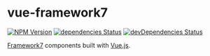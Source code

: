 # vue-framework7

[![NPM Version](https://img.shields.io/npm/v/vue-framework7.svg?style=flat-square)](https://www.npmjs.com/package/vue-framework7)
[![dependencies Status](https://img.shields.io/david/lmk123/vue-framework7.svg?style=flat-square)](https://david-dm.org/lmk123/vue-framework7)
[![devDependencies Status](https://img.shields.io/david/dev/lmk123/vue-framework7.svg?style=flat-square)](https://david-dm.org/lmk123/vue-framework7#info=devDependencies)

[Framework7](http://framework7.io/) components built with [Vue.js](http://vuejs.org/).
